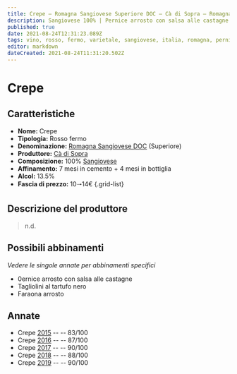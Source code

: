 ```yaml
---
title: Crepe – Romagna Sangiovese Superiore DOC – Cà di Sopra – Romagna (IT) – 10🠒14€ – 2★ - 5★
description: Sangiovese 100% | Pernice arrosto con salsa alle castagne – Tagliolini al tartufo nero – Faraona arrosto
published: true
date: 2021-08-24T12:31:23.089Z
tags: vino, rosso, fermo, varietale, sangiovese, italia, romagna, pernice arrosto con salsa alle castagne, tagliolini al tartufo nero, Faraona arrosto, 10🠒14€, 5 stelle
editor: markdown
dateCreated: 2021-08-24T11:31:20.502Z
---
```


# Crepe

## Caratteristiche
- **Nome:** Crepe
- **Tipologia:** Rosso fermo
- **Denominazione:** [Romagna Sangiovese DOC](/denominazioni/Italia/Romagna/DOC/Romagna-Sangiovese) (Superiore)
- **Produttore:** [Cà di Sopra](/produttori/Italia/Romagna/Ca-di-Sopra) 
- **Composizione:** 100% [Sangiovese](/vitigni/Italia/bacca-nera/sangiovese)
- **Affinamento:** 7 mesi in cemento + 4 mesi in bottiglia
- **Alcol:** 13.5%
- **Fascia di prezzo:** 10🠒14€
{.grid-list}

## Descrizione del produttore

> n.d.

## Possibili abbinamenti
*Vedere le singole annate per abbinamenti specifici*

- 0ernice arrosto con salsa alle castagne
- Tagliolini al tartufo nero
- Faraona arrosto

## Annate

- Crepe [2015](/vini/Italia/Romagna/Ca-di-Sopra/Crepe/2015) -- <span class="star-2"></span> -- 83/100
- Crepe [2016](/vini/Italia/Romagna/Ca-di-Sopra/Crepe/2016) -- <span class="star-3"></span> -- 87/100
- Crepe [2017](/vini/Italia/Romagna/Ca-di-Sopra/Crepe/2017) -- <span class="star-4"></span> -- 90/100
- Crepe [2018](/vini/Italia/Romagna/Ca-di-Sopra/Crepe/2018) -- <span class="star-3"></span> -- 88/100
- Crepe [2019](/vini/Italia/Romagna/Ca-di-Sopra/Crepe/2019) -- <span class="star-5"></span> -- 90/100